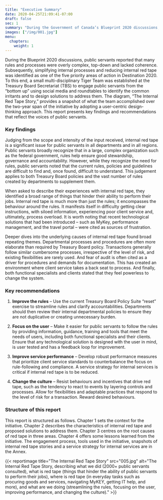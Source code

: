 ```yaml
---
title: "Executive Summary"
date: 2020-04-25T21:09:41-07:00
draft: false
sec: 1
summary: "During the Government of Canada’s Blueprint 2020 discussions, public servants reported that many rules and processes were overly complex, top-down and lacked coherence. Simplifying internal processes and reducing internal red tape was identified as one of the five priority areas of action in Destination 2020. This report presents key findings and recommendations that reflect the voices of public servants. Released under the Access to Information Act."
images: ["/img/001.jpg"]
menu:
  chapters:
    weight: 1
---
```


During the Blueprint 2020 discussions, public servants reported that many rules and processes were overly complex, top-down and lacked coherence. Subsequently, simplifying internal processes and reducing internal red tape was identified as one of the five priority areas of action in Destination 2020. To this end, a small multi-disciplinary Tiger Team was established at the Treasury Board Secretariat (TBS) to engage public servants from the “bottom up” using social media and roundtables to identify the common irritants and to design solutions to address them. The diagram, “The Internal Red Tape Story,” provides a snapshot of what the team accomplished over the two-year span of the initiative by adopting a user-centric design-thinking approach. This report presents key findings and recommendations that reflect the voices of public servants.

### Key findings

Judging from the scope and intensity of the input received, internal red tape is a significant issue for public servants in all departments and in all regions. Public servants broadly recognize that in a large, complex organization such as the federal government, rules help ensure good stewardship, governance and accountability. However, while they recognize the need for rules, public servants noted that the current rules, policies and guidelines are difficult to find and, once found, difficult to understand. This judgement applies to both Treasury Board policies and the vast number of rules created by departments to supplement them.

When asked to describe their experiences with internal red tape, they identified a broad range of things that hinder their ability to perform their jobs. Internal red tape is much more than just the rules; it encompasses the behaviour around the rules. It manifests itself in difficulty getting clear instructions, with siloed information, experiencing poor client service and, ultimately, process overload. It is worth noting that recent technological solutions that had been introduced – such as MyKey, performance management, and the travel portal – were cited as sources of frustration.

Deeper dives into the underlying causes of internal red tape found broad repeating themes. Departmental processes and procedures are often more elaborate than required by Treasury Board policy. Transactions generally follow similar cumbersome processes, irrespective of the level of risk, and existing flexibilities are rarely used. And fear of audit is often cited as a driver for procedures and demands for documentation. This has created an environment where client service takes a back seat to process. And finally, both functional specialists and clients stated that they feel powerless to change the system.

### Key recommendations

1. **Improve the rules** – Use the current Treasury Board Policy Suite “reset” exercise to streamline rules and clarify accountabilities. Departments should then review their internal departmental policies to ensure they are not duplicative or creating unnecessary burden.

2. **Focus on the user** – Make it easier for public servants to follow the rules by providing information, guidance, training and tools that meet the needs of users, including both functional specialists and their clients. Ensure that any technological solution is designed with the user in mind, is user tested and has a feedback loop for improvement.

3. **Improve service performance** – Develop robust performance measures that prioritize client service standards to counterbalance the focus on rule-following and compliance. A service strategy for internal services is critical if internal red tape is to be reduced.

4. **Change the culture** – Resist behaviours and incentives that drive red tape, such as the tendency to react to events by layering controls and processes. Allow for flexibilities and adaptable practices that respond to the level of risk for a transaction. Reward desired behaviours.

### Structure of this report

This report is structured as follows. Chapter 1 sets the context for the initiative. Chapter 2 describes the characteristics of internal red tape and proposed solutions to address them. Chapter 3 centres on the root causes of red tape in three areas. Chapter 4 offers some lessons learned from the initiative. The engagement process, tools used in the initiative, snapshots of internal red tape stories and a service strategy for internal services are in the Annex.

{{< reportimage title="The Internal Red Tape Story" src="005.jpg" alt="The Internal Red Tape Story, describing what we did (2000+ public servants consulted), what is red tape (things that hinder the ability of public servants to perform their jobs), where is red tape (in everyday tasks such as procuring goods and services, navigating MyKEY, getting IT help, and more), and what are we doing (streamlining the rules, focusing on the user, improving performance, and changing the culture)." >}}

